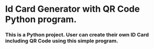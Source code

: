 # Id Card Generator with QR Code Python program.

<h3>This is a Python project. User can create their own ID Card including QR Code using this simple program.</h3>





